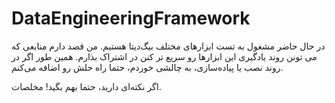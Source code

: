 # DataEngineeringFramework
در حال حاضر مشغول به تست ابزار‌های مختلف بیگ‌دیتا هستیم. من قصد دارم منابعی که می تونن روند یادگیری این ابزار‌ها رو سریع تر کنن در اشتراک بذارم. همین طور اگر در روند نصب یا پیاده‌سازی، به چالشی خوردم، حتما راه حلش رو اضافه می‌کنم.

اگر نکته‌ای دارید، حتما بهم بگید!
مخلصات.
